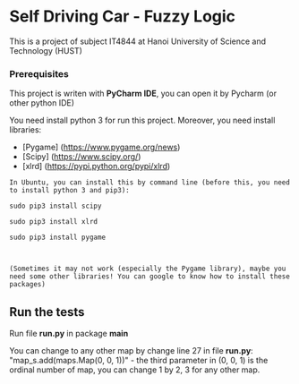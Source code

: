 # Self Driving Car - Fuzzy Logic

This is a project of subject IT4844 at Hanoi University of Science and Technology (HUST)

### Prerequisites

This project is writen with **PyCharm IDE**, you can open it by Pycharm (or other python IDE)

You need install python 3 for run this project. Moreover, you need install libraries:
* [Pygame] (https://www.pygame.org/news)
* [Scipy] (https://www.scipy.org/)
* [xlrd] (https://pypi.python.org/pypi/xlrd)

```
In Ubuntu, you can install this by command line (before this, you need to install python 3 and pip3):

sudo pip3 install scipy

sudo pip3 install xlrd

sudo pip3 install pygame



(Sometimes it may not work (especially the Pygame library), maybe you need some other libraries! You can google to know how to install these packages)
```

## Run the tests

Run file **run.py** in package **main**

You can change to any other map by change line 27 in file **run.py**: "map_s.add(maps.Map(0, 0, 1))" -
the third parameter in (0, 0, 1) is the ordinal number of map, you can change 1 by 2, 3 for any other map.
